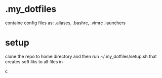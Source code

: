 # .my_dotfiles

containe config files as:
    .aliases,
    .bashrc,
    .vimrc
    .launchers
    
 # setup
 clone the repo to home directory and then run ~/.my_dotfiles/setup.sh that creates soft liks to all files in 
 
c

